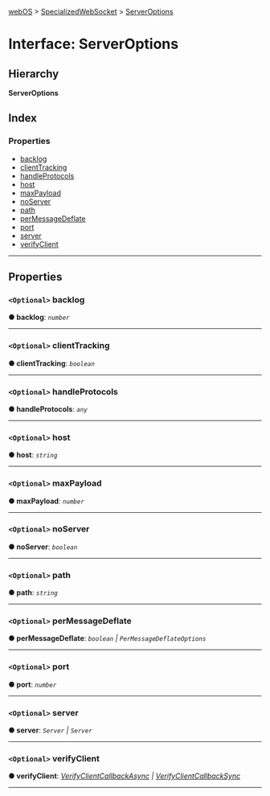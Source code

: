 [webOS](../README.md) > [SpecializedWebSocket](../classes/specializedwebsocket.md) > [ServerOptions](../interfaces/specializedwebsocket.serveroptions.md)

# Interface: ServerOptions

## Hierarchy

**ServerOptions**

## Index

### Properties

* [backlog](specializedwebsocket.serveroptions.md#backlog)
* [clientTracking](specializedwebsocket.serveroptions.md#clienttracking)
* [handleProtocols](specializedwebsocket.serveroptions.md#handleprotocols)
* [host](specializedwebsocket.serveroptions.md#host)
* [maxPayload](specializedwebsocket.serveroptions.md#maxpayload)
* [noServer](specializedwebsocket.serveroptions.md#noserver)
* [path](specializedwebsocket.serveroptions.md#path)
* [perMessageDeflate](specializedwebsocket.serveroptions.md#permessagedeflate)
* [port](specializedwebsocket.serveroptions.md#port)
* [server](specializedwebsocket.serveroptions.md#server)
* [verifyClient](specializedwebsocket.serveroptions.md#verifyclient)

---

## Properties

<a id="backlog"></a>

### `<Optional>` backlog

**● backlog**: *`number`*

___
<a id="clienttracking"></a>

### `<Optional>` clientTracking

**● clientTracking**: *`boolean`*

___
<a id="handleprotocols"></a>

### `<Optional>` handleProtocols

**● handleProtocols**: *`any`*

___
<a id="host"></a>

### `<Optional>` host

**● host**: *`string`*

___
<a id="maxpayload"></a>

### `<Optional>` maxPayload

**● maxPayload**: *`number`*

___
<a id="noserver"></a>

### `<Optional>` noServer

**● noServer**: *`boolean`*

___
<a id="path"></a>

### `<Optional>` path

**● path**: *`string`*

___
<a id="permessagedeflate"></a>

### `<Optional>` perMessageDeflate

**● perMessageDeflate**: *`boolean` \| `PerMessageDeflateOptions`*

___
<a id="port"></a>

### `<Optional>` port

**● port**: *`number`*

___
<a id="server"></a>

### `<Optional>` server

**● server**: *`Server` \| `Server`*

___
<a id="verifyclient"></a>

### `<Optional>` verifyClient

**● verifyClient**: *[VerifyClientCallbackAsync](../classes/specializedwebsocket.md#verifyclientcallbackasync) \| [VerifyClientCallbackSync](../classes/specializedwebsocket.md#verifyclientcallbacksync)*

___

